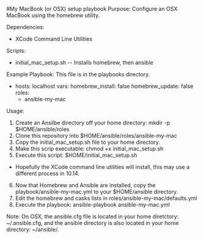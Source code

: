 #My MacBook (or OSX) setup playbook
Purpose: Configure an OSX MacBook using the homebrew utility.

Dependencies:
* XCode Command Line Utilities

Scripts:
* initial_mac_setup.sh -- Installs homebrew, then ansible

Example Playbook:
This file is in the playbooks directory.

- hosts: localhost
  vars:
    homebrew_install: false
    homebrew_update: false
  roles:
    - ansible-my-mac

Usage:
1. Create an Ansilbe directory off your home directory: mkdir -p $HOME/ansible/roles
2. Clone this repository into $HOME/ansible/roles/ansible-my-mac
3. Copy the initial_mac_setup.sh file to your home directory.
4. Make this scrip executable: chmod +x initial_mac_setup.sh
5. Execute this script: $HOME/initial_mac_setup.sh
- Hopefully the XCode command line utilities will install, this may use a different process in 10.14.
6. Now that Homebrew and Ansible are installed, copy the playbook/ansible-my-mac.yml to your $HOME/ansible directory.
7. Edit the homebrew and casks lists in roles/ansible-my-mac/defaults.yml
8. Execute the playbook: ansible-playbook ansible-my-mac.yml

Note:
On OSX, the ansible.cfg file is located in your home diretctory: ~/.ansible.cfg, and 
the ansible directory is also located in your home directory: ~/ansible/.

